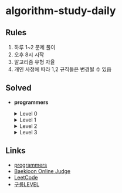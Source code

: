 # algorithm-study-daily

## Rules
1. 하루 1~2 문제 풀이
2. 오후 8시 시작
3. 알고리즘 유형 자율
4. 개인 사정에 따라 1,2 규칙들은 변경될 수 있음

## Solved
  - **programmers**
    <details>
      <summary>Level 0</summary>
      
      - [옹알이 (1)](https://school.programmers.co.kr/learn/courses/30/lessons/120956)
      - [정수를 나선형으로 배치하기](https://school.programmers.co.kr/learn/courses/30/lessons/181832)
      - [연속된 수의 합](https://school.programmers.co.kr/learn/courses/30/lessons/120923)
      - [겹치는 선분의 길이](https://school.programmers.co.kr/learn/courses/30/lessons/120876)
      - [유한소수 판별하기](https://school.programmers.co.kr/learn/courses/30/lessons/120878)
      - [캐릭터의 좌표](https://school.programmers.co.kr/learn/courses/30/lessons/120861)
      - [최빈값 구하기](https://school.programmers.co.kr/learn/courses/30/lessons/120812)
      - [다음에 올 숫자](https://school.programmers.co.kr/learn/courses/30/lessons/120924)
      - [[PCCE 기출문제] 5번 / 심폐소생술](https://school.programmers.co.kr/learn/courses/30/lessons/340203)
      - [전국 대회 선발 고사](https://school.programmers.co.kr/learn/courses/30/lessons/181851)
      - [코드 처리하기](https://school.programmers.co.kr/learn/courses/30/lessons/181932)
      - [그림 확대](https://school.programmers.co.kr/learn/courses/30/lessons/181836)
      - [저주의 숫자 3](https://school.programmers.co.kr/learn/courses/30/lessons/120871)
      - [외계행성의 나이](https://school.programmers.co.kr/learn/courses/30/lessons/120834)
      - [종이 자르기](https://school.programmers.co.kr/learn/courses/30/lessons/120922)
      - [등수 매기기](https://school.programmers.co.kr/learn/courses/30/lessons/120882)
      - [OX퀴즈](https://school.programmers.co.kr/learn/courses/30/lessons/120907)
      - [치킨 쿠폰](https://school.programmers.co.kr/learn/courses/30/lessons/120884)
      - [[PCCE 기출문제] 6번 / 물 부족](https://school.programmers.co.kr/learn/courses/30/lessons/340202)
      - [직사각형 넓이 구하기](https://school.programmers.co.kr/learn/courses/30/lessons/120860)
      - [특이한 정렬](https://school.programmers.co.kr/learn/courses/30/lessons/120880)
      - [[PCCE 기출문제] 2번 / 피타고라스의 정리](https://school.programmers.co.kr/learn/courses/30/lessons/250132)
      - [외계어 사전](https://school.programmers.co.kr/learn/courses/30/lessons/120869)
      - [문자열 밀기](https://school.programmers.co.kr/learn/courses/30/lessons/120921)
      - [배열 만들기 2](https://school.programmers.co.kr/learn/courses/30/lessons/181921)
      - [안전지대](https://school.programmers.co.kr/learn/courses/30/lessons/120866)
      - [다항식 더하기](https://school.programmers.co.kr/learn/courses/30/lessons/120863)
      - [주사위 게임 3](https://school.programmers.co.kr/learn/courses/30/lessons/181916)
      - [k의 개수](https://school.programmers.co.kr/learn/courses/30/lessons/120887)
      - [문자열 계산하기](https://school.programmers.co.kr/learn/courses/30/lessons/120902)
      - [무작위로 K개의 수 뽑기](https://school.programmers.co.kr/learn/courses/30/lessons/181858)
      - [분수의 덧셈](https://school.programmers.co.kr/learn/courses/30/lessons/120808)
      - [점의 위치 구하기](https://school.programmers.co.kr/learn/courses/30/lessons/120841)
      - [대소문자 바꿔서 출력하기](https://school.programmers.co.kr/learn/courses/30/lessons/181949)
      - [배열 조각하기](https://school.programmers.co.kr/learn/courses/30/lessons/181893)
      - [날짜 비교하기](https://school.programmers.co.kr/learn/courses/30/lessons/181838)
      - [평행](https://school.programmers.co.kr/learn/courses/30/lessons/120875)
      - [구슬을 나누는 경우의 수](https://school.programmers.co.kr/learn/courses/30/lessons/120840)
      - [영어가 싫어요](https://school.programmers.co.kr/learn/courses/30/lessons/120894)
      - [합성수 찾기](https://school.programmers.co.kr/learn/courses/30/lessons/120846)
      - [왼쪽 오른쪽](https://school.programmers.co.kr/learn/courses/30/lessons/181890)
      - [조건 문자열](https://school.programmers.co.kr/learn/courses/30/lessons/181934)
      - [모스부호 (1)](https://school.programmers.co.kr/learn/courses/30/lessons/120838)
      - [2의 영역](https://school.programmers.co.kr/learn/courses/30/lessons/181894)
      - [리스트 자르기](https://school.programmers.co.kr/learn/courses/30/lessons/181897)
      - [삼각형의 완성조건 (2)](https://school.programmers.co.kr/learn/courses/30/lessons/120868)

    </details>
    <details>
      <summary>Level 1</summary>
      
      - [가장 많이 받은 선물](https://school.programmers.co.kr/learn/courses/30/lessons/258712)
      - [[PCCP 기출문제] 1번 / 동영상 재생기](https://school.programmers.co.kr/learn/courses/30/lessons/340213)
      - [신고 결과 받기](https://school.programmers.co.kr/learn/courses/30/lessons/92334)
      - [[PCCP 기출문제] 1번 / 붕대 감기](https://school.programmers.co.kr/learn/courses/30/lessons/250137)
      - [공원 산책](https://school.programmers.co.kr/learn/courses/30/lessons/172928)
      - [개인정보 수집 유효기간](https://school.programmers.co.kr/learn/courses/30/lessons/150370)
      - [달리기 경주](https://school.programmers.co.kr/learn/courses/30/lessons/178871)
      - [바탕화면 정리](https://school.programmers.co.kr/learn/courses/30/lessons/161990)
      - [신규 아이디 추천](https://school.programmers.co.kr/learn/courses/30/lessons/72410)
      - [키패드 누르기](https://school.programmers.co.kr/learn/courses/30/lessons/67256)
      - [성격 유형 검사하기](https://school.programmers.co.kr/learn/courses/30/lessons/118666)
      - [숫자 짝꿍](https://school.programmers.co.kr/learn/courses/30/lessons/131128)
      - [햄버거 만들기](https://school.programmers.co.kr/learn/courses/30/lessons/133502)
      - [둘만의 암호](https://school.programmers.co.kr/learn/courses/30/lessons/155652)
      - [대충 만든 자판](https://school.programmers.co.kr/learn/courses/30/lessons/160586)
      - [소수 만들기](https://school.programmers.co.kr/learn/courses/30/lessons/12977)
      - [덧칠하기](https://school.programmers.co.kr/learn/courses/30/lessons/161989)
      - [폰켓몬](https://school.programmers.co.kr/learn/courses/30/lessons/1845)
      - [기사단원의 무기](https://school.programmers.co.kr/learn/courses/30/lessons/136798)
      - [카드 뭉치](https://school.programmers.co.kr/learn/courses/30/lessons/159994)
      - [명예의 전당 (1)](https://school.programmers.co.kr/learn/courses/30/lessons/138477)
      - [숫자 문자열과 영단어](https://school.programmers.co.kr/learn/courses/30/lessons/81301)
      - [푸드 파이트 대회](https://school.programmers.co.kr/learn/courses/30/lessons/134240)
      - [가장 가까운 같은 글자](https://school.programmers.co.kr/learn/courses/30/lessons/142086)
      - [최소직사각형](https://school.programmers.co.kr/learn/courses/30/lessons/86491)
      - [예산](https://school.programmers.co.kr/learn/courses/30/lessons/12982)
      - [삼총사](https://school.programmers.co.kr/learn/courses/30/lessons/131705)
      - [유연근무제](https://school.programmers.co.kr/learn/courses/30/lessons/388351)
      - [[PCCE 기출문제] 9번 / 이웃한 칸](https://school.programmers.co.kr/learn/courses/30/lessons/250125)
      - [크기가 작은 부분 문자열](https://school.programmers.co.kr/learn/courses/30/lessons/147355)
      - [문자열 나누기](https://school.programmers.co.kr/learn/courses/30/lessons/140108)
      - [부족한 금액 계산하기](https://school.programmers.co.kr/learn/courses/30/lessons/82612)

    </details>
    <details>
      <summary>Level 2</summary>
      
      - [호텔 대실](https://school.programmers.co.kr/learn/courses/30/lessons/155651)
      - [마법의 엘리베이터](https://school.programmers.co.kr/learn/courses/30/lessons/148653)
      - [땅따먹기](https://school.programmers.co.kr/learn/courses/30/lessons/12913)
      - [주식가격](https://school.programmers.co.kr/learn/courses/30/lessons/42584)
      - [롤케이크 자르기](https://school.programmers.co.kr/learn/courses/30/lessons/132265)
      - [전화번호 목록](https://school.programmers.co.kr/learn/courses/30/lessons/42577)
      - [프로세스](https://school.programmers.co.kr/learn/courses/30/lessons/42587)
      - [기능개발](https://school.programmers.co.kr/learn/courses/30/lessons/42586)
      - [피로도](https://school.programmers.co.kr/learn/courses/30/lessons/87946)
      - [행렬의 곱셈](https://school.programmers.co.kr/learn/courses/30/lessons/12949)
      - [의상](https://school.programmers.co.kr/learn/courses/30/lessons/42578)
      - [할인 행사](https://school.programmers.co.kr/learn/courses/30/lessons/131127)
      - [예상 대진표](https://school.programmers.co.kr/learn/courses/30/lessons/12985)
      - [멀리 뛰기](https://school.programmers.co.kr/learn/courses/30/lessons/12914)
      - [귤 고르기](https://school.programmers.co.kr/learn/courses/30/lessons/138476)
      - [카펫](https://school.programmers.co.kr/learn/courses/30/lessons/42842)
      - [짝지어 제거하기](https://school.programmers.co.kr/learn/courses/30/lessons/12973)
      - [다음 큰 숫자](https://school.programmers.co.kr/learn/courses/30/lessons/12911)
      - [숫자의 표현](https://school.programmers.co.kr/learn/courses/30/lessons/12924)
      - [올바른 괄호](https://school.programmers.co.kr/learn/courses/30/lessons/12909)
      - [JadenCase 문자열 만들기](https://school.programmers.co.kr/learn/courses/30/lessons/12951)
      - [더 맵게](https://school.programmers.co.kr/learn/courses/30/lessons/42626)
      - [택배상자](https://school.programmers.co.kr/learn/courses/30/lessons/131704)
      - [오픈채팅방](https://school.programmers.co.kr/learn/courses/30/lessons/42888)
      - [영어 끝말잇기](https://school.programmers.co.kr/learn/courses/30/lessons/12981)
      - [게임 맵 최단거리](https://school.programmers.co.kr/learn/courses/30/lessons/1844)
      - [[1차] 캐시](https://school.programmers.co.kr/learn/courses/30/lessons/17680)
      - [튜플](https://school.programmers.co.kr/learn/courses/30/lessons/64065)
      - [점프와 순간 이동](https://school.programmers.co.kr/learn/courses/30/lessons/12980)
      - [[1차] 뉴스 클러스터링](https://school.programmers.co.kr/learn/courses/30/lessons/17677)
      - [가장 큰 수 ](https://school.programmers.co.kr/learn/courses/30/lessons/42746)
      - [다리를 지나는 트럭](https://school.programmers.co.kr/learn/courses/30/lessons/42583)
      - [연속 부분 수열 합의 개수](https://school.programmers.co.kr/learn/courses/30/lessons/131701)
      - [최솟값 만들기](https://school.programmers.co.kr/learn/courses/30/lessons/12941)
      - [이진 변환 반복하기](https://school.programmers.co.kr/learn/courses/30/lessons/70129)
      - [괄호 회전하기](https://school.programmers.co.kr/learn/courses/30/lessons/76502)
      - [서버 증설 횟수](https://school.programmers.co.kr/learn/courses/30/lessons/389479)
      - [뒤에 있는 큰 수 찾기](https://school.programmers.co.kr/learn/courses/30/lessons/154539)

    </details>
    <details>
      <summary>Level 3</summary>

      - [네트워크](https://school.programmers.co.kr/learn/courses/30/lessons/43162)
      - [정수 삼각형](https://school.programmers.co.kr/learn/courses/30/lessons/43105)
      - [이중우선순위큐](https://school.programmers.co.kr/learn/courses/30/lessons/42628)
      - [야근 지수](https://school.programmers.co.kr/learn/courses/30/lessons/12927)
      - [입국심사](https://school.programmers.co.kr/learn/courses/30/lessons/43238)
      - [순위](https://school.programmers.co.kr/learn/courses/30/lessons/49191)
      - [가장 먼 노드](https://school.programmers.co.kr/learn/courses/30/lessons/49189)
      - [베스트앨범](https://school.programmers.co.kr/learn/courses/30/lessons/42579)
      - [최고의 집합](https://school.programmers.co.kr/learn/courses/30/lessons/12938)
      - [등굣길](https://school.programmers.co.kr/learn/courses/30/lessons/42898)
    </details>

## Links
- [programmers](https://school.programmers.co.kr/learn/challenges?order=acceptance_asc)
- [Baekjoon Online Judge](https://www.acmicpc.net/)
- [LeetCode](https://leetcode.com/)
- [구름LEVEL](https://level.goorm.io/)
